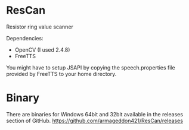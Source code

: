 ResCan
======

Resistor ring value scanner


Dependencies:

- OpenCV (I used 2.4.8)
- FreeTTS

You might have to setup JSAPI by copying the speech.properties file provided by FreeTTS to your home directory.


Binary
======

There are binaries for Windows 64bit and 32bit available in the releases section of GitHub.
https://github.com/armageddon421/ResCan/releases

